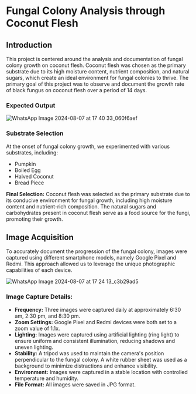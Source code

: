 # Fungal Colony Analysis through Coconut Flesh

## Introduction

This project is centered around the analysis and documentation of fungal colony growth on coconut flesh. Coconut flesh was chosen as the primary substrate due to its high moisture content, nutrient composition, and natural sugars, which create an ideal environment for fungal colonies to thrive. The primary goal of this project was to observe and document the growth rate of black fungus on coconut flesh over a period of 14 days.

### Expected Output
![WhatsApp Image 2024-08-07 at 17 40 33_060f6aef](https://github.com/user-attachments/assets/79e4efc2-05da-4d38-8b6e-4e8d5bbbf508)

### Substrate Selection

At the onset of fungal colony growth, we experimented with various substrates, including:
- Pumpkin
- Boiled Egg
- Halved Coconut
- Bread Piece

**Final Selection:** Coconut flesh was selected as the primary substrate due to its conducive environment for fungal growth, including high moisture content and nutrient-rich composition. The natural sugars and carbohydrates present in coconut flesh serve as a food source for the fungi, promoting their growth.

## Image Acquisition

To accurately document the progression of the fungal colony, images were captured using different smartphone models, namely Google Pixel and Redmi. This approach allowed us to leverage the unique photographic capabilities of each device.

![WhatsApp Image 2024-08-07 at 17 24 13_c3b29ad5](https://github.com/user-attachments/assets/eaf2b1ce-dbec-4714-8f83-1f8de2f84866)


### Image Capture Details:

- **Frequency:** Three images were captured daily at approximately 6:30 am, 2:30 pm, and 8:30 pm.
- **Zoom Settings:** Google Pixel and Redmi devices were both set to a zoom value of 1.1x.
- **Lighting:** Images were captured using artificial lighting (ring light) to ensure uniform and consistent illumination, reducing shadows and uneven lighting.
- **Stability:** A tripod was used to maintain the camera's position perpendicular to the fungal colony. A white rubber sheet was used as a background to minimize distractions and enhance visibility.
- **Environment:** Images were captured in a stable location with controlled temperature and humidity.
- **File Format:** All images were saved in JPG format.

